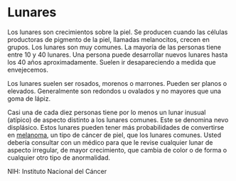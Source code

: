 Lunares
=======


Los lunares son crecimientos sobre la piel. Se producen cuando las células productoras de pigmento de la piel, llamadas melanocitos, crecen en grupos. Los lunares son muy comunes. La mayoría de las personas tiene entre 10 y 40 lunares. Una persona puede desarrollar nuevos lunares hasta los 40 años aproximadamente. Suelen ir desapareciendo a medida que envejecemos. 


Los lunares suelen ser rosados, morenos o marrones. Pueden ser planos o elevados. Generalmente son redondos u ovalados y no mayores que una goma de lápiz. 


Casi una de cada diez personas tiene por lo menos un lunar inusual (atípico) de aspecto distinto a los lunares comunes. Este se denomina nevo displásico. Estos lunares pueden tener más probabilidades de convertirse en [melanoma](https://medlineplus.gov/spanish/melanoma.html), un tipo de cáncer de piel, que los lunares comunes. Usted debería consultar con un médico para que le revise cualquier lunar de aspecto irregular, de mayor crecimiento, que cambia de color o de forma o cualquier otro tipo de anormalidad.


NIH: Instituto Nacional del Cáncer 

